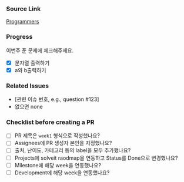 ### Source Link

[Programmers](https://school.programmers.co.kr/learn/challenges?order=recent&levels=0&languages=javascript&page=1)

### Progress

이번주 푼 문제에 체크해주세요.

- [x] 문자열 출력하기
- [x] a와 b출력하기

### Related Issues

- [관련 이슈 번호, e.g., question #123]
- 없으면 none

### Checklist before creating a PR

- [ ] PR 제목은 `week1` 형식으로 작성했나요?
- [ ] Assignees에 PR 생성자 본인을 지정했나요?
- [ ] 출처, 난이도, 카테고리 등의 label을 모두 추가했나요?
- [ ] Projects에 solveit raodmap을 연동하고 Status를 Done으로 변경했나요?
- [ ] Milestone에 해당 week을 연동했나요?
- [ ] Development에 해당 week을 연동했나요?
